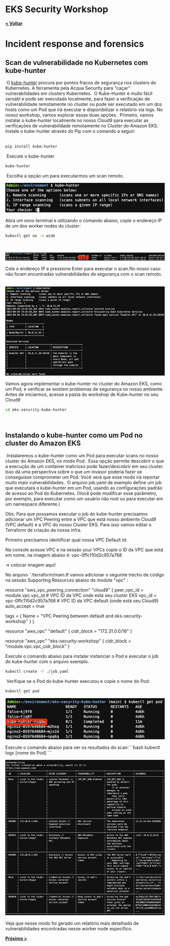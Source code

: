 # EKS Security Workshop

[**< Voltar**](./10-Lab8.md)

# Incident response and forensics

## Scan de vulnerabilidade no Kubernetes com kube-hunter
​
O [kube-hunter](https://github.com/aquasecurity/kube-hunter) procura por pontos fracos de segurança nos clusters do Kubernetes. A ferramenta pela Acqua Security para "caçar" vulnerabilidades em clusters Kubernetes.
​
O Kube-Hunter é muito fácil versátil e pode ser executado localmente, para fazer a verificação de vulnerabilidade remotamente no cluster ou pode ser executado em um dos hosts como um Pod que irá executar e disponibilizar o relatório via logs. No nosso workshop, vamos explorar essas duas opções.
​
Primeiro, vamos instalar o kube-hunter localmente no nosso Cloud9 para executar as verificações de vulnerabilidade remotamente no Cluster do Amazon EKS.
​
Instale o kube-hunter através do Pip com o comando a seguir: <br />
​
```bash
pip install kube-hunter
```
​
Execute o kube-hunter
​
```bash
kube-hunter
```
​
Escolha a opção um para executarmos um scan remoto.
​
<p align="left"> 
<img src="../static/11.3-kube-hunter3.jpg">
</p>
​
Abra um novo terminal e utilizando o comando abaixo, copie o endereço IP de um dos worker nodes do cluster: <br />

```bash
kubectl get no -o wide
```
​
<p align="left"> 
<img src="../static/11.4-kube-hunter4.jpg">
</p>
​
Cole o endereço IP e pressione Enter para executar o scan.
​
No nosso caso não foram encontradas vulnerabilidades de segurança com o scan remoto. <br />
​
<p align="left"> 
<img src="../static/11.5-kube-hunter5.jpg">
</p>
​
Vamos agora implementar o kube-hunter no cluster do Amazon EKS, como um Pod, e verificar se existem problemas de segurança no nosso ambiente.
​
Antes de iniciarmos, acesse a pasta do workshop de Kube-hunter no seu Cloud9 <br />

```bash
cd eks-security-kube-hunter
```
​
## Instalando o kube-hunter como um Pod no cluster do Amazon EKS
​
Instalaremos o kube-hunter como um Pod para executar scans no nosso cluster do Amazon EKS, no modo Pod.
​
Essa opção permite descobrir o que a execução de um container malicioso pode fazer/descobrir em seu cluster. Isso dá uma perspectiva sobre o que um invasor poderia fazer se conseguisse comprometer um Pod. Você verá que esse modo irá reportar muito mais vulnerabilidades.
​
O arquivo job.yaml de exemplo define um job que executará o kube-hunter em um Pod, usando as configurações padrão de acesso ao Pod do Kubernetes. (Você pode modificar esse parâmetro, por exemplo, para executar como um usuário não root ou para executar em um namespace diferente.)

Obs: Para que possamos executar o job do kube-hunter precisamos adicionar um VPC Peering entre a VPC que está nosso ambiente Cloud9 (VPC default) e a VPC do nosso Cluster EKS. Para isso vamos editar o Terraform de criação da nossa infra.

Primeiro precisamos identificar qual nossa VPC Default Id:

Na console acesse VPC e na sessão your VPCs copie o ID da VPC que está em nome, na imagem abaixo é: vpc-0ffc110d2c957a768

-> colocar imagem aqui!

No arquivo ˜/terraform/main.tf vamos adicionar o seguinte trecho de código na sessão Supporting Resources abaixo do module "vpc" :

resource "aws_vpc_peering_connection" "cloud9" {
  peer_vpc_id   = module.vpc.vpc_id # VPC ID da VPC onde está seu cluster EKS
  vpc_id        = vpc-0ffc110d2c957a768 # VPC ID da VPC default (onde está seu Cloud9)
  auto_accept   = true

  tags = {
    Name = "VPC Peering between default and eks-security-workshop"
  }
}

resource "aws_vpc" "default" {
  cidr_block = "172.31.0.0/16"
}

resource "aws_vpc" "eks-security-workshop" {
  cidr_block = "module.vpc.vpc_cidr_block"
}


Execute o comando abaixo para instalar instanciar o Pod e executar o job do kube-hunter com o arquivo exemplo. <br />

```bash
kubectl create -f ./job.yaml
```
​
Verifique se o Pod do kube-hunter executou e copie o nome do Pod:
​
```bash
kubectl get pod
```

<p align="left"> 
<img src="../static/11.1-kube-hunter1.jpg">
</p>
​
Execute o comando abaixo para ver os resultados do scan:
​
```bash
kubectl logs [nome do Pod]
```
​
<p align="center"> 
<img src="../static/11.2-kube-hunter2.jpg">
</p>
​
Veja que nesse modo foi gerado um relatório mais detalhado de vulnerabilidades encontradas nesse worker node específico. <br />

[**Próximo >**](./12-Lab10.md)